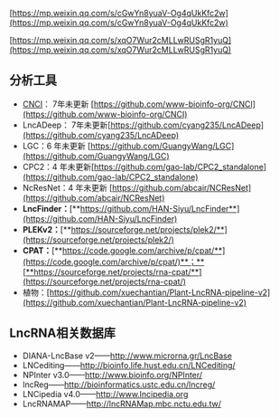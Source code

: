 [https://mp.weixin.qq.com/s/cGwYn8yuaV-Og4qUkKfc2w](https://mp.weixin.qq.com/s/cGwYn8yuaV-Og4qUkKfc2w)

[https://mp.weixin.qq.com/s/xqO7Wur2cMLLwRUSgR1yuQ](https://mp.weixin.qq.com/s/xqO7Wur2cMLLwRUSgR1yuQ)

## 分析工具
- [CNCI](https://github.com/www-bioinfo-org/CNCI)： 7年未更新 [https://github.com/www-bioinfo-org/CNCI](https://github.com/www-bioinfo-org/CNCI)
- LncADeep： 7年未更新[https://github.com/cyang235/LncADeep](https://github.com/cyang235/LncADeep)
- LGC：6 年未更新 [https://github.com/GuangyWang/LGC](https://github.com/GuangyWang/LGC)  
- CPC2：4 年未更新[https://github.com/gao-lab/CPC2_standalone](https://github.com/gao-lab/CPC2_standalone)
- NcResNet：4 年未更新 [https://github.com/abcair/NCResNet](https://github.com/abcair/NCResNet)
- **LncFinder：**[**https://github.com/HAN-Siyu/LncFinder**](https://github.com/HAN-Siyu/LncFinder)
- **PLEKv2：**[**https://sourceforge.net/projects/plek2/**](https://sourceforge.net/projects/plek2/)
- **CPAT：**[**https://code.google.com/archive/p/cpat/**](https://code.google.com/archive/p/cpat/)**；**[**https://sourceforge.net/projects/rna-cpat/**](https://sourceforge.net/projects/rna-cpat/)
- 植物：[https://github.com/xuechantian/Plant-LncRNA-pipeline-v2](https://github.com/xuechantian/Plant-LncRNA-pipeline-v2)
## LncRNA相关数据库
- DIANA-LncBase v2——http://www.microrna.gr/LncBase
- LNCediting——http://bioinfo.life.hust.edu.cn/LNCediting/
- NPInter v3.0——http://www.bioinfo.org/NPInter/
- lncReg——http://bioinformatics.ustc.edu.cn/lncreg/
- LNCipedia v4.0——http://www.lncipedia.org
- LncRNAMAP——http://lncRNAMap.mbc.nctu.edu.tw/